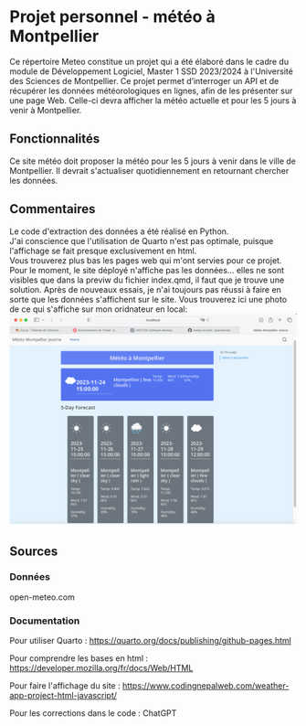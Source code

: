# Projet personnel - météo à Montpellier

Ce répertoire Meteo constitue un projet qui a été élaboré dans le cadre du module de Développement Logiciel, Master 1 SSD 2023/2024 à l'Université des Sciences de Montpellier.
Ce projet permet d’interroger un API et de récupérer les données météorologiques en lignes, afin de les présenter sur une page Web. Celle-ci devra afficher la météo actuelle et pour les 5 jours à venir à Montpellier.

## Fonctionnalités 

Ce site météo doit proposer la météo pour les 5 jours à venir dans le ville de Montpellier. Il devrait s'actualiser quotidiennement en retournant chercher les données. 

## Commentaires 

Le code d'extraction des données a été réalisé en Python.  
J'ai conscience que l'utilisation de Quarto n'est pas optimale, puisque l'affichage se fait presque exclusivement en html.  
Vous trouverez plus bas les pages web qui m'ont servies pour ce projet.
Pour le moment, le site déployé n'affiche pas les données... elles ne sont visibles que dans la previw du fichier index.qmd, il faut que je trouve une solution. Après de nouveaux essais, je n'ai toujours pas réussi à faire en sorte que les données s'affichent sur le site. Vous trouverez ici une photo de ce qui s'affiche sur mon oridnateur en local: 
![](Sitelocal.png)

## Sources
### Données
open-meteo.com

### Documentation
Pour utiliser Quarto : https://quarto.org/docs/publishing/github-pages.html   

Pour comprendre les bases en html : https://developer.mozilla.org/fr/docs/Web/HTML

Pour faire l'affichage du site : https://www.codingnepalweb.com/weather-app-project-html-javascript/

Pour les corrections dans le code : ChatGPT

